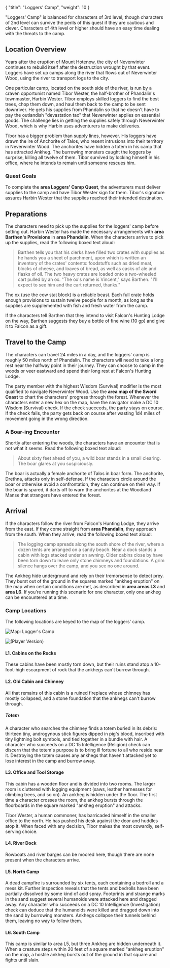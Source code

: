 {
  "title": "Loggers' Camp",
  "weight": 10
}

"Loggers' Camp" is balanced for characters of 3rd level, though characters of 2nd level can survive the perils of this quest if they are cautious and clever. Characters of 4th level or higher should have an easy time dealing with the threats to the camp.

## Location Overview

Years after the eruption of Mount Hotenow, the city of Neverwinter continues to rebuild itself after the destruction wrought by that event. Loggers have set up camps along the river that flows out of Neverwinter Wood, using the river to transport logs to the city.

One particular camp, located on the south side of the river, is run by a craven opportunist named Tibor Wester, the half-brother of Phandalin's townmaster, Harbin Wester. Tibor employs skilled loggers to find the best trees, chop them down, and haul them back to the camp to be sent downriver. He gets his supplies from Phandalin so that he doesn't have to pay the outlandish "devastation tax" that Neverwinter applies on essential goods. The challenge lies in getting the supplies safely through Neverwinter Wood, which is why Harbin uses adventurers to make deliveries.

Tibor has a bigger problem than supply lines, however. His loggers have drawn the ire of Anchorite of Talos, who resent intrusions into their territory in Neverwinter Wood. The anchorites have hidden a totem in his camp that has attracted Ankheg. The burrowing monsters caught the loggers by surprise, killing all twelve of them. Tibor survived by locking himself in his office, where he intends to remain until someone rescues him.

### Quest Goals

To complete the **area Loggers' Camp Quest**, the adventurers must deliver supplies to the camp and have Tibor Wester sign for them. Tibor's signature assures Harbin Wester that the supplies reached their intended destination.

## Preparations

The characters need to pick up the supplies for the loggers' camp before setting out. Harbin Wester has made the necessary arrangements with **area Barthen's Provisions** in **area Phandalin**. When the characters arrive to pick up the supplies, read the following boxed text aloud:

> Barthen tells you that his clerks have filled two crates with supplies as he hands you a sheet of parchment, upon which is written an inventory of the crates' contents: foodstuffs such as dried meat, blocks of cheese, and loaves of bread, as well as casks of ale and flasks of oil. The two heavy crates are loaded onto a two-wheeled cart pulled by an ox. "The ox's name is Vincent," says Barthen. "I'll expect to see him and the cart returned, thanks."

The ox (use the cow stat block) is a reliable beast. Each full crate holds enough provisions to sustain twelve people for a month, as long as the supplies are supplemented with fish and fresh water from the camp.

If the characters tell Barthen that they intend to visit Falcon's Hunting Lodge on the way, Barthen suggests they buy a bottle of fine wine (10 gp) and give it to Falcon as a gift.

## Travel to the Camp

The characters can travel 24 miles in a day, and the loggers' camp is roughly 50 miles north of Phandalin. The characters will need to take a long rest near the halfway point in their journey. They can choose to camp in the woods or veer eastward and spend their long rest at Falcon's Hunting Lodge.

The party member with the highest Wisdom (<wc-fetch type="skill">Survival</wc-fetch>) modifier is the most qualified to navigate Neverwinter Wood. Use the **area map of the Sword Coast** to chart the characters' progress through the forest. Whenever the characters enter a new hex on the map, have the navigator make a DC 10 Wisdom (<wc-fetch type="skill">Survival</wc-fetch>) check. If the check succeeds, the party stays on course. If the check fails, the party gets back on course after wasting <wc-roll>1d4</wc-roll> miles of movement going in the wrong direction.

### A Boar-ing Encounter

Shortly after entering the woods, the characters have an encounter that is not what it seems. Read the following boxed text aloud:

> About sixty feet ahead of you, a wild boar stands in a small clearing. The boar glares at you suspiciously.

The boar is actually a female anchorite of Talos in boar form. The anchorite, Drethna, attacks only in self-defense. If the characters circle around the boar or otherwise avoid a confrontation, they can continue on their way. If the boar is spared, it darts off to warn the anchorites at the Woodland Manse that strangers have entered the forest.

## Arrival

If the characters follow the river from Falcon's Hunting Lodge, they arrive from the east. If they come straight from **area Phandalin**, they approach from the south. When they arrive, read the following boxed text aloud:

> The logging camp spreads along the south shore of the river, where a dozen tents are arranged on a sandy beach. Near a dock stands a cabin with logs stacked under an awning. Older cabins close by have been torn down to leave only stone chimneys and foundations. A grim silence hangs over the camp, and you see no one around.

The Ankheg hide underground and rely on their <wc-fetch type="sense">tremorsense</wc-fetch> to detect prey. They burst out of the ground in the squares marked "ankheg eruption" on the map when certain conditions are met, as described in **area areas L3** and **area L6**. If you're running this scenario for one character, only one ankheg can be encountered at a time.

### Camp Locations

The following locations are keyed to the map of the loggers' camp.

<wc-gallery>

![Map: Logger's Camp](adventure/DIP/023-map-lc-dm.jpg)

![(Player Version)](adventure/DIP/024-map-lc-pc.jpg)

</wc-gallery>

#### L1. Cabins on the Rocks

These cabins have been mostly torn down, but their ruins stand atop a 10-foot-high escarpment of rock that the ankhegs can't burrow through.

#### L2. Old Cabin and Chimney

All that remains of this cabin is a ruined fireplace whose chimney has mostly collapsed, and a stone foundation that the ankhegs can't burrow through.

##### Totem

A character who searches the chimney finds a totem buried in its debris: thirteen tiny, androgynous stick figures dipped in pig's blood, inscribed with tiny lightning bolt symbols, and tied together in a bundle with hair. A character who succeeds on a DC 15 Intelligence (<wc-fetch type="skill">Religion</wc-fetch>) check can discern that the totem's purpose is to bring ill fortune to all who reside near it. Destroying the totem causes any ankhegs that haven't attacked yet to lose interest in the camp and burrow away.

#### L3. Office and Tool Storage

This cabin has a wooden floor and is divided into two rooms. The larger room is cluttered with logging equipment (saws, leather harnesses for climbing trees, and so on). An ankheg is hidden under the floor. The first time a character crosses the room, the ankheg bursts through the floorboards in the square marked "ankheg eruption" and attacks.

Tibor Wester, a human commoner, has barricaded himself in the smaller office to the north. He has pushed his desk against the door and huddles atop it. When faced with any decision, Tibor makes the most cowardly, self-serving choice.

#### L4. River Dock

Rowboats and river barges can be moored here, though there are none present when the characters arrive.

#### L5. North Camp

A dead campfire is surrounded by six tents, each containing a bedroll and a mess kit. Further inspection reveals that the tents and bedrolls have been partially dissolved by some kind of acid spray. Footprints and strange marks in the sand suggest several humanoids were attacked here and dragged away. Any character who succeeds on a DC 10 Intelligence (<wc-fetch type="skill">Investigation</wc-fetch>) check can deduce that the humanoids were killed and dragged down into the sand by burrowing monsters. Ankhegs collapse their tunnels behind them, leaving no way to follow them.

#### L6. South Camp

This camp is similar to area L5, but three Ankheg are hidden underneath it. When a creature steps within 20 feet of a square marked "ankheg eruption" on the map, a hostile ankheg bursts out of the ground in that square and fights until slain.
